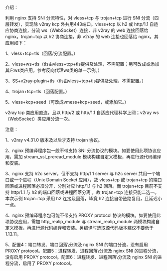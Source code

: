 介绍：

利用 nginx 支持 SNI 分流特性，对 vless+tcp 与 trojan+tcp 进行 SNI 分流（四层转发），实现除 v2ray kcp 外共用443端口。vless+tcp 以 h2 或 http/1.1 自适应协商连接，分流 ws（WebSocket）连接，非 v2ray 的 web 连接回落给 nginx。trojan+tcp 以 h2 协商连接，非 v2ray 的 web 连接也回落给 nginx。其应用如下：

1、vless+tcp+tls（回落/分流配置。）

2、vless+ws+tls（tls由vless+tcp+tls提供及处理，不需配置；另可改成或添加其它ws类应用，参考反向代理ws类的单一示例。）

3、SS+v2ray-plugin+tls（tls由vless+tcp+tls提供及处理，不需配置。）

4、trojan+tcp+tls（回落配置。）

5、vless+kcp+seed（可改成vmess+kcp+seed，或添加它。）

v2ray tcp 类应用直连，且以 http/2 或 http/1.1 自适应代理科学上网；v2ray ws（WebSocket）类应用分流一次。

注意：

1、v2ray v4.31.0 版本及以后才支持 trojan 协议。

2、nginx 预编译程序包一般不带支持 SNI 分流协议的模块。如要使用此项协议应用，需加 stream_ssl_preread_module 模块构建自定义模板，再进行源代码编译和安装。

3、nginx 支持 h2c server，但不支持 http/1.1 server 与 h2c server 共用一个端口或一个进程（Unix Domain Socket 应用），故 vless+tcp 或 trojan+tcp 的端口回落或进程回落必须分开，分别对应 http/1.1 与 h2 回落。而 trojan+tcp 目前不支持 http/1.1 与 h2 的端口回落或进程回落分离 ，故 trojan+tcp 连接只能二选一。本次示例 trojan+tcp 采用 h2 连接及回落，毕竟 h2 连接自带链路复用，且延迟小一点。

4、nginx 预编译程序包可能不带支持 PROXY protocol 协议的模块。如要使用此项协议应用，需加 http_realip_module 与 stream_realip_module 两模块构建自定义模板，再进行源代码编译和安装。另编译时选取源代码版本建议不要低于1.13.11。

5、配置4：端口转发、端口回落\分流及 nginx SNI 的端口分流，没有启用 PROXY protocol。配置5：进程转发、进程回落\分流及 nginx SNI 的进程分流，没有启用 PROXY protocol。配置6：进程转发、进程回落\分流及 nginx SNI 的进程分流，启用了 PROXY protocol。
